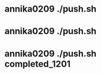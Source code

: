# annika0209      ./push.sh      
# annika0209      ./push.sh      
# annika0209      ./push.sh      completed_1201
